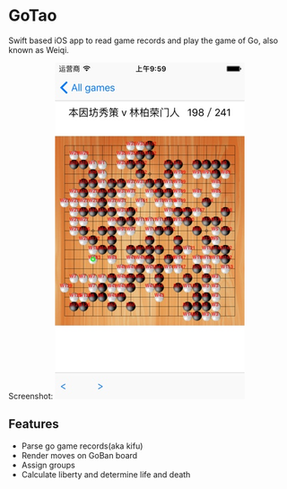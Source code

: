 # GoTao
Swift based iOS app to read game records and play the game of Go, also known as Weiqi.

Screenshot:
![screenshot](images/screen.jpg)

## Features
- Parse go game records(aka kifu)
- Render moves on GoBan board
- Assign groups
- Calculate liberty and determine life and death 


